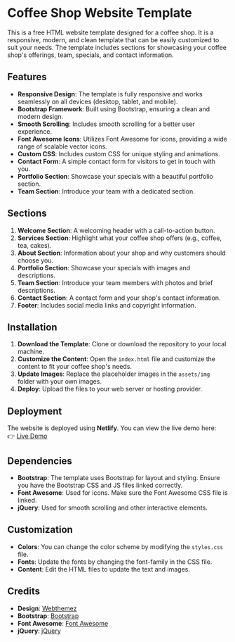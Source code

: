 # Coffee Shop Website Template

This is a free HTML website template designed for a coffee shop. It is a responsive, modern, and clean template that can be easily customized to suit your needs. The template includes sections for showcasing your coffee shop's offerings, team, specials, and contact information.

## Features

- **Responsive Design**: The template is fully responsive and works seamlessly on all devices (desktop, tablet, and mobile).
- **Bootstrap Framework**: Built using Bootstrap, ensuring a clean and modern design.
- **Smooth Scrolling**: Includes smooth scrolling for a better user experience.
- **Font Awesome Icons**: Utilizes Font Awesome for icons, providing a wide range of scalable vector icons.
- **Custom CSS**: Includes custom CSS for unique styling and animations.
- **Contact Form**: A simple contact form for visitors to get in touch with you.
- **Portfolio Section**: Showcase your specials with a beautiful portfolio section.
- **Team Section**: Introduce your team with a dedicated section.

## Sections

1. **Welcome Section**: A welcoming header with a call-to-action button.
2. **Services Section**: Highlight what your coffee shop offers (e.g., coffee, tea, cakes).
3. **About Section**: Information about your shop and why customers should choose you.
4. **Portfolio Section**: Showcase your specials with images and descriptions.
5. **Team Section**: Introduce your team members with photos and brief descriptions.
6. **Contact Section**: A contact form and your shop's contact information.
7. **Footer**: Includes social media links and copyright information.

## Installation

1. **Download the Template**: Clone or download the repository to your local machine.
2. **Customize the Content**: Open the `index.html` file and customize the content to fit your coffee shop's needs.
3. **Update Images**: Replace the placeholder images in the `assets/img` folder with your own images.
4. **Deploy**: Upload the files to your web server or hosting provider.

## Deployment

The website is deployed using **Netlify**. You can view the live demo here:  
👉 [Live Demo](https://soft-wisp-bff9d7.netlify.app)

## Dependencies

- **Bootstrap**: The template uses Bootstrap for layout and styling. Ensure you have the Bootstrap CSS and JS files linked correctly.
- **Font Awesome**: Used for icons. Make sure the Font Awesome CSS file is linked.
- **jQuery**: Used for smooth scrolling and other interactive elements.

## Customization

- **Colors**: You can change the color scheme by modifying the `styles.css` file.
- **Fonts**: Update the fonts by changing the font-family in the CSS file.
- **Content**: Edit the HTML files to update the text and images.

## Credits

- **Design**: [Webthemez](http://www.webthemez.com)
- **Bootstrap**: [Bootstrap](http://getbootstrap.com)
- **Font Awesome**: [Font Awesome](http://fontawesome.io)
- **jQuery**: [jQuery](http://jquery.com)
